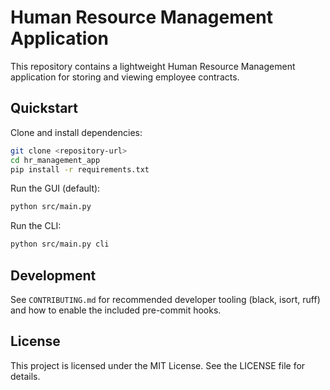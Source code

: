 # Human Resource Management Application

This repository contains a lightweight Human Resource Management application for storing and viewing employee contracts.

## Quickstart

Clone and install dependencies:

```bash
git clone <repository-url>
cd hr_management_app
pip install -r requirements.txt
```

Run the GUI (default):

```bash
python src/main.py
```

Run the CLI:

```bash
python src/main.py cli
```

## Development

See `CONTRIBUTING.md` for recommended developer tooling (black, isort, ruff) and how to enable the included pre-commit hooks.

## License

This project is licensed under the MIT License. See the LICENSE file for details.
